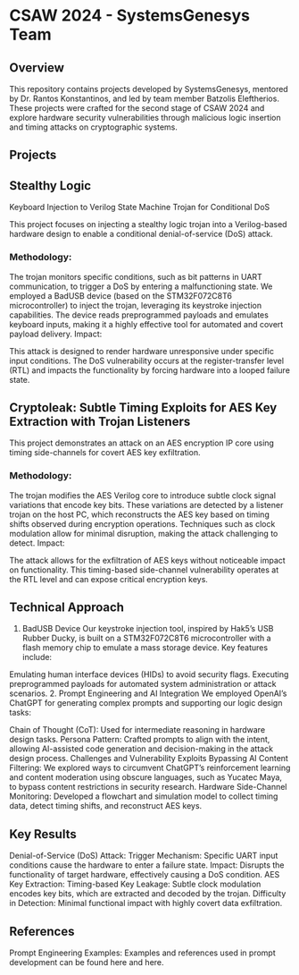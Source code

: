 # CSAW 2024 - SystemsGenesys Team

## Overview
This repository contains projects developed by SystemsGenesys, mentored by Dr. Rantos Konstantinos, and led by team member Batzolis Eleftherios. These projects were crafted for the second stage of CSAW 2024 and explore hardware security vulnerabilities through malicious logic insertion and timing attacks on cryptographic systems.

## Projects

## Stealthy Logic
 Keyboard Injection to Verilog State Machine Trojan for Conditional DoS

This project focuses on injecting a stealthy logic trojan into a Verilog-based hardware design to enable a conditional denial-of-service (DoS) attack.

### Methodology:

The trojan monitors specific conditions, such as bit patterns in UART communication, to trigger a DoS by entering a malfunctioning state.
We employed a BadUSB device (based on the STM32F072C8T6 microcontroller) to inject the trojan, leveraging its keystroke injection capabilities.
The device reads preprogrammed payloads and emulates keyboard inputs, making it a highly effective tool for automated and covert payload delivery.
Impact:

This attack is designed to render hardware unresponsive under specific input conditions.
The DoS vulnerability occurs at the register-transfer level (RTL) and impacts the functionality by forcing hardware into a looped failure state.

## Cryptoleak: Subtle Timing Exploits for AES Key Extraction with Trojan Listeners

This project demonstrates an attack on an AES encryption IP core using timing side-channels for covert AES key exfiltration.

### Methodology:

The trojan modifies the AES Verilog core to introduce subtle clock signal variations that encode key bits.
These variations are detected by a listener trojan on the host PC, which reconstructs the AES key based on timing shifts observed during encryption operations.
Techniques such as clock modulation allow for minimal disruption, making the attack challenging to detect.
Impact:

The attack allows for the exfiltration of AES keys without noticeable impact on functionality.
This timing-based side-channel vulnerability operates at the RTL level and can expose critical encryption keys.
## Technical Approach
1. BadUSB Device
Our keystroke injection tool, inspired by Hak5’s USB Rubber Ducky, is built on a STM32F072C8T6 microcontroller with a flash memory chip to emulate a mass storage device. Key features include:

Emulating human interface devices (HIDs) to avoid security flags.
Executing preprogrammed payloads for automated system administration or attack scenarios.
2. Prompt Engineering and AI Integration
We employed OpenAI’s ChatGPT for generating complex prompts and supporting our logic design tasks:

Chain of Thought (CoT): Used for intermediate reasoning in hardware design tasks.
Persona Pattern: Crafted prompts to align with the intent, allowing AI-assisted code generation and decision-making in the attack design process.
Challenges and Vulnerability Exploits
Bypassing AI Content Filtering: We explored ways to circumvent ChatGPT’s reinforcement learning and content moderation using obscure languages, such as Yucatec Maya, to bypass content restrictions in security research.
Hardware Side-Channel Monitoring: Developed a flowchart and simulation model to collect timing data, detect timing shifts, and reconstruct AES keys.

## Key Results
Denial-of-Service (DoS) Attack:
Trigger Mechanism: Specific UART input conditions cause the hardware to enter a failure state.
Impact: Disrupts the functionality of target hardware, effectively causing a DoS condition.
AES Key Extraction:
Timing-based Key Leakage: Subtle clock modulation encodes key bits, which are extracted and decoded by the trojan.
Difficulty in Detection: Minimal functional impact with highly covert data exfiltration.

## References
Prompt Engineering Examples: Examples and references used in prompt development can be found here and here.
